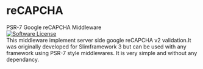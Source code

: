 # reCAPCHA
PSR-7 Google reCAPCHA Middleware<br>
[![Software License](https://img.shields.io/badge/license-MIT-brightgreen.svg?style=flat-square)](LICENSE.md)<br>
This middleware implement server side google reCAPCHA v2 validation.It was originally developed for Slimframework 3 but can be used with any framework using PSR-7 style middlewares.
It is very simple and without any dependancy.
